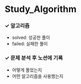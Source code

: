 # Study_Algorithm
### ✓ 알고리즘
- solved: 성공한 풀이
- failed: 실패한 풀이
  

### ✓ 문제 분석 후 노션에 기록
- 어떻게 풀었는지
- 어떤 알고리즘을 사용했는지
